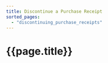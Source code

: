 ```yaml
---
title: Discontinue a Purchase Receipt
sorted_pages:
  - "discontinuing_purchase_receipts"
---
```

# {{page.title}}
